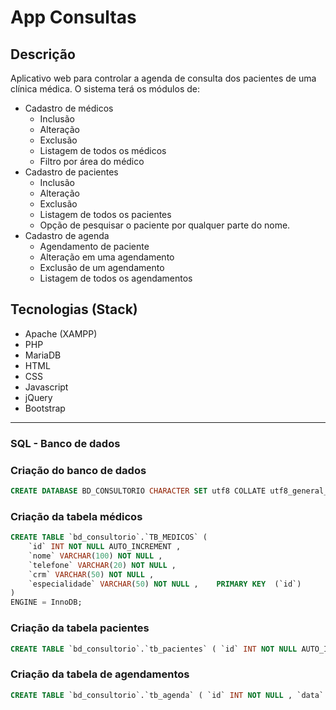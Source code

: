 # App Consultas
## Descrição
Aplicativo web para controlar a agenda de consulta dos pacientes de uma clínica médica. O sistema terá os módulos de:
- Cadastro de médicos
    - Inclusão
    - Alteração
    - Exclusão
    - Listagem de todos os médicos
    - Filtro por área do médico
- Cadastro de pacientes
    - Inclusão
    - Alteração
    - Exclusão
    - Listagem de todos os pacientes
    - Opção de pesquisar o paciente por qualquer parte do nome.
- Cadastro de agenda
    - Agendamento de paciente
    - Alteração em uma agendamento
    - Exclusão de um agendamento
    - Listagem de todos os agendamentos
## Tecnologias (Stack)
- Apache (XAMPP)
- PHP
- MariaDB
- HTML
- CSS
- Javascript
- jQuery
- Bootstrap

---

### SQL - Banco de dados
### Criação do banco de dados
```sql
CREATE DATABASE BD_CONSULTORIO CHARACTER SET utf8 COLLATE utf8_general_ci;
```

### Criação da tabela médicos
```sql
CREATE TABLE `bd_consultorio`.`TB_MEDICOS` ( 
    `id` INT NOT NULL AUTO_INCREMENT ,  
    `nome` VARCHAR(100) NOT NULL ,  
    `telefone` VARCHAR(20) NOT NULL ,  
    `crm` VARCHAR(50) NOT NULL ,  
    `especialidade` VARCHAR(50) NOT NULL ,    PRIMARY KEY  (`id`)
) 
ENGINE = InnoDB;
```
### Criação da tabela pacientes
```sql
CREATE TABLE `bd_consultorio`.`tb_pacientes` ( `id` INT NOT NULL AUTO_INCREMENT , `nome` VARCHAR(100) NOT NULL , `telefone` VARCHAR(20) NOT NULL , `data_nascimento` DATE NOT NULL , `convenio` VARCHAR(3) NOT NULL , `diagnostico` TEXT NULL DEFAULT NULL , PRIMARY KEY (`id`)) ENGINE = InnoDB;
```
### Criação da tabela de agendamentos
```sql
CREATE TABLE `bd_consultorio`.`tb_agenda` ( `id` INT NOT NULL , `data` DATE NOT NULL , `hora` TIME NOT NULL , `id_medico` INT NOT NULL  , `sala` VARCHAR(20) NOT NULL , `id_paciente` INT NOT NULL ) ENGINE = InnoDB;
```